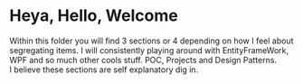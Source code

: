# Heya, Hello, Welcome
Within this folder you will find 3 sections or 4 depending on how I feel about segregating items. I will consistently playing around with EntityFrameWork, WPF and so much other cools stuff.
POC, Projects and Design Patterns.
<br>
I believe these sections are self explanatory dig in. 